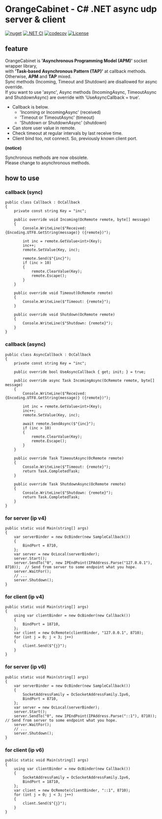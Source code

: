 # OrangeCabinet - C# .NET async udp server & client

[![nuget](https://badgen.net/nuget/v/OrangeCabinet/latest)](https://www.nuget.org/packages/OrangeCabinet/)
[![.NET CI](https://github.com/shigenobu/OrangeCabinet/actions/workflows/ci.yaml/badge.svg?branch=develop)](https://github.com/shigenobu/OrangeCabinet/actions/workflows/ci.yaml)
[![codecov](https://codecov.io/gh/shigenobu/OrangeCabinet/branch/develop/graph/badge.svg?token=RNH9EOC8JF)](https://codecov.io/gh/shigenobu/OrangeCabinet)
[![License](https://img.shields.io/badge/License-Apache%202.0-blue.svg)](https://opensource.org/licenses/Apache-2.0)

## feature

OrangeCabinet is __'Asynchronous Programming Model (APM)'__ socket wrapper library,  
with __'Task-based Asynchronous Pattern (TAP)'__ at callback methods.  
Otherwise, __APM__ and __TAP__ mixed.  
Sync methods (Incoming, Timeout and Shutdown) are disallowed for async override.   
If you want to use 'async',
Async methods (IncomingAsync, TimeoutAsync and ShutdownAsync) are override with 'UseAsyncCallback = true'.

* Callback is below.
    * 'Incoming or IncomingAsync' (received)
    * 'Timeout or TimeoutAsync' (timeout)
    * 'Shutdown or ShutdownAsync' (shutdown)
* Can store user value in remote.
* Check timeout at regular intervals by last receive time.
* Client bind too, not connect. So, previously known client port.

__(notice)__  

Synchronous methods are now obsolete.  
Please change to asynchronous methods.  

## how to use

### callback (sync)

    public class Callback : OcCallback
    {
        private const string Key = "inc";
        
        public override void Incoming(OcRemote remote, byte[] message)
        {
            Console.WriteLine($"Received: {Encoding.UTF8.GetString(message)} ({remote})");
            
            int inc = remote.GetValue<int>(Key);
            inc++;
            remote.SetValue(Key, inc);
            
            remote.Send($"{inc}");
            if (inc > 10)
            {
                remote.ClearValue(Key);
                remote.Escape();
            }
        }

        public override void Timeout(OcRemote remote)
        {
            Console.WriteLine($"Timeout: {remote}");
        }

        public override void Shutdown(OcRemote remote)
        {
            Console.WriteLine($"Shutdown: {remote}");
        }
    }

### callback (async)

    public class AsyncCallback : OcCallback
    {
        private const string Key = "inc";

        public override bool UseAsyncCallback { get; init; } = true;

        public override async Task IncomingAsync(OcRemote remote, byte[] message)
        {
            Console.WriteLine($"Received: {Encoding.UTF8.GetString(message)} ({remote})");

            int inc = remote.GetValue<int>(Key);
            inc++;
            remote.SetValue(Key, inc);

            await remote.SendAsync($"{inc}");
            if (inc > 10)
            {
                remote.ClearValue(Key);
                remote.Escape();
            }
        }

        public override Task TimeoutAsync(OcRemote remote)
        {
            Console.WriteLine($"Timeout: {remote}");
            return Task.CompletedTask;
        }

        public override Task ShutdownAsync(OcRemote remote)
        {
            Console.WriteLine($"Shutdown: {remote}");
            return Task.CompletedTask;
        }
    }

### for server (ip v4)

    public static void Main(string[] args)
    {
        var serverBinder = new OcBinder(new SampleCallback())
        {
            BindPort = 8710,
        };
        var server = new OcLocal(serverBinder);
        server.Start();
        server.SendTo("0", new IPEndPoint(IPAddress.Parse("127.0.0.1"), 8710));  // Send from server to some endpoint what you hope.
        server.WaitFor();
        // ...
        server.Shutdown();
    }

### for client (ip v4)

    public static void Main(string[] args)
    {
        using var clientBinder = new OcBinder(new Callback())
        {
            BindPort = 18710,
        };
        var client = new OcRemote(clientBinder, "127.0.0.1", 8710);
        for (int j = 0; j < 3; j++)
        {
            client.Send($"{j}");
        }
    }

### for server (ip v6)

    public static void Main(string[] args)
    {
        var serverBinder = new OcBinder(new SampleCallback())
        {
            SocketAddressFamily = OcSocketAddressFamily.Ipv6,
            BindPort = 8710,
        };
        var server = new OcLocal(serverBinder);
        server.Start();
        server.SendTo("0", new IPEndPoint(IPAddress.Parse("::1"), 8710));  // Send from server to some endpoint what you hope.
        server.WaitFor();
        // ...
        server.Shutdown();
    }

### for client (ip v6)

    public static void Main(string[] args)
    {
        using var clientBinder = new OcBinder(new Callback())
        {
            SocketAddressFamily = OcSocketAddressFamily.Ipv6,
            BindPort = 18710,
        };
        var client = new OcRemote(clientBinder, "::1", 8710);
        for (int j = 0; j < 3; j++)
        {
            client.Send($"{j}");
        }
    }